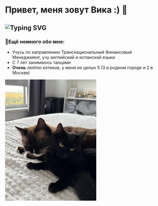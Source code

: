 # Привет, меня зовут Вика :) 👋
## ![Typing SVG](https://readme-typing-svg.herokuapp.com/?lines=Студентка+2+курса+РАНХиГС+🚀;Изучаю+Python+💻)

### 🎯Ещё немного обо мне:
- Учусь по направлению Транснациональный Финансовый Менеджмент, учу английский и испанский языки
- С 7 лет занимаюсь танцами
- ***Очень*** *люблю котиков*, у меня их целых 5 (3 в родном городе и 2 в Москве)
<img src="IMG_0400.jpg" width="300">

